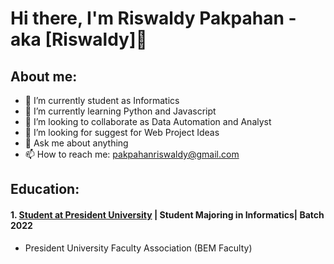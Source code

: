 # Hi there, I'm Riswaldy Pakpahan - aka [Riswaldy]👋
## About me:
- 🔭 I’m currently student as Informatics
- 🌱 I’m currently learning Python and Javascript
- 👯 I’m looking to collaborate as Data Automation and Analyst
- 🤔 I’m looking for suggest for Web Project Ideas
- 💬 Ask me about anything
- 📫 How to reach me: pakpahanriswaldy@gmail.com

## Education:

#### 1. [Student at President University](https://president.ac.id/) | Student Majoring in Informatics| Batch 2022
   - President University Faculty Association (BEM Faculty)
     



[webdev]: https://github.com/Riswaldy
